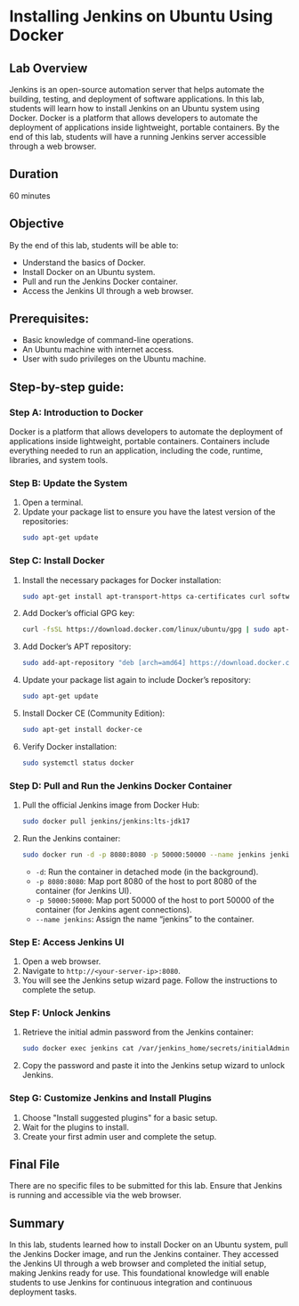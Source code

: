 # Installing Jenkins on Ubuntu Using Docker

## Lab Overview

Jenkins is an open-source automation server that helps automate the building, testing, and deployment of software applications. In this lab, students will learn how to install Jenkins on an Ubuntu
system using Docker. Docker is a platform that allows developers to automate the deployment of applications inside lightweight, portable containers. By the end of this lab, students will have a
running Jenkins server accessible through a web browser.

## Duration

60 minutes

## Objective

By the end of this lab, students will be able to:

- Understand the basics of Docker.
- Install Docker on an Ubuntu system.
- Pull and run the Jenkins Docker container.
- Access the Jenkins UI through a web browser.

## Prerequisites:

- Basic knowledge of command-line operations.
- An Ubuntu machine with internet access.
- User with sudo privileges on the Ubuntu machine.

## Step-by-step guide:

### Step A: Introduction to Docker

Docker is a platform that allows developers to automate the deployment of applications inside lightweight, portable containers. Containers include everything needed to run an application, including
the code, runtime, libraries, and system tools.

### Step B: Update the System

1. Open a terminal.
2. Update your package list to ensure you have the latest version of the repositories:
   ```bash
   sudo apt-get update
   ```

### Step C: Install Docker

1. Install the necessary packages for Docker installation:
   ```bash
   sudo apt-get install apt-transport-https ca-certificates curl software-properties-common
   ```
2. Add Docker’s official GPG key:
   ```bash
   curl -fsSL https://download.docker.com/linux/ubuntu/gpg | sudo apt-key add -
   ```
3. Add Docker’s APT repository:
   ```bash
   sudo add-apt-repository "deb [arch=amd64] https://download.docker.com/linux/ubuntu $(lsb_release -cs) stable"
   ```
4. Update your package list again to include Docker’s repository:
   ```bash
   sudo apt-get update
   ```
5. Install Docker CE (Community Edition):
   ```bash
   sudo apt-get install docker-ce
   ```
6. Verify Docker installation:
   ```bash
   sudo systemctl status docker
   ```

### Step D: Pull and Run the Jenkins Docker Container

1. Pull the official Jenkins image from Docker Hub:
   ```bash
   sudo docker pull jenkins/jenkins:lts-jdk17
   ```
2. Run the Jenkins container:
   ```bash
   sudo docker run -d -p 8080:8080 -p 50000:50000 --name jenkins jenkins/jenkins:lts-jdk17
   ```
    - `-d`: Run the container in detached mode (in the background).
    - `-p 8080:8080`: Map port 8080 of the host to port 8080 of the container (for Jenkins UI).
    - `-p 50000:50000`: Map port 50000 of the host to port 50000 of the container (for Jenkins agent connections).
    - `--name jenkins`: Assign the name “jenkins” to the container.

### Step E: Access Jenkins UI

1. Open a web browser.
2. Navigate to `http://<your-server-ip>:8080`.
3. You will see the Jenkins setup wizard page. Follow the instructions to complete the setup.

### Step F: Unlock Jenkins

1. Retrieve the initial admin password from the Jenkins container:
   ```bash
   sudo docker exec jenkins cat /var/jenkins_home/secrets/initialAdminPassword
   ```
2. Copy the password and paste it into the Jenkins setup wizard to unlock Jenkins.

### Step G: Customize Jenkins and Install Plugins

1. Choose "Install suggested plugins" for a basic setup.
2. Wait for the plugins to install.
3. Create your first admin user and complete the setup.

## Final File

There are no specific files to be submitted for this lab. Ensure that Jenkins is running and accessible via the web browser.

## Summary

In this lab, students learned how to install Docker on an Ubuntu system, pull the Jenkins Docker image, and run the Jenkins container. They accessed the Jenkins UI through a web browser and completed
the initial setup, making Jenkins ready for use. This foundational knowledge will enable students to use Jenkins for continuous integration and continuous deployment tasks.